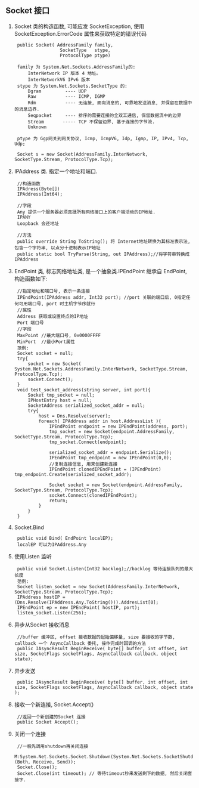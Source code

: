 ## Socket 接口
1. Socket 类的构造函数, 可能应发 SocketException, 使用 SocketException.ErrorCode 属性来获取特定的错误代码

        public Socket( AddressFamily family,
                        SocketType   stype, 
                        ProtocolType ptype)
                        
        family 为 System.Net.Sockets.AddressFamily的:
            InterNetwork IP 版本 4 地址。
            InterNetworkV6 IPv6 版本  
        stype 为 System.Net.Sockets.SocketType 的:
            Dgram         ---- UDP
            Raw           ---- ICMP, IGMP
            Rdm           ---- 无连接, 面向消息的, 可靠地发送消息, 并保留在数据中的消息边界.
            Seqpacket     ---- 排序的需要连接的全双工通信, 保留数据流中的边界
            Stream       ----- TCP 不保留边界, 基于连接的字节流.
            Unknown
            
        ptype 为 Ggp网关到网关协议, Icmp, IcmpV6, Idp, Igmp, IP, IPv4, Tcp, Udp;
            
        Socket s = new Socket(AddressFamily.InterNetwork, SocketType.Stream, ProtocolType.Tcp);
        
2. IPAddress 类. 指定一个地址和端口.

        //构造函数
        IPAdress(Byte[])
        IPAddress(Int64);
        
        //字段
        Any 提供一个服务器必须真挺所有网络接口上的客户端活动的IP地址.
        IPANY
        Loopback 会还地址
        
        //方法
        public override String ToString(); 将 Internet地址转换为其标准表示法, 包含一个字符串, 以点分十进制表示IP地址
        public static bool TryParse(String, out IPAddress);//将字符串转换成 IPAddress
        
        
        

     
3. EndPoint 类, 标志网络地址类, 是一个抽象类.IPEndPoint 继承自 EndPoint, 构造函数如下:
        
        //指定地址和端口号, 表示一条连接
        IPEndPoint(IPAddress addr, Int32 port); //port 关联的端口后, 0指定任何可用端口号, port 时主机字节序就行        
        //属性
        Address 获取或设置终点的IP地址
        Port 端口号
        //字段
        MaxPoint //最大端口号, 0x0000FFFF
        MinPort  //最小Port属性
        范例:
        Socket socket = null;
        try{
            socket = new Socket( System.Net.Sockets.AddressFamily.InterNetwork, SocketType.Stream, ProtocolType.Tcp);
            socket.Connect();
        }
        void test_socket_address(string server, int port){
            Socket tmp_socket = null;
            IPHostEntry host = null;
            SocketAddress serialized_socket_addr = null;
            try{
                host = Dns.Resolve(server);
                foreach( IPAddress addr in host.AddressList ){
                    IPEndPoint endpoint = new IPEndPoint(address, port);
                    tmp_socket = new Socket(endpoint.AddressFamily, SocketType.Stream, ProtocolType.Tcp);
                    tmp_socket.Connect(endpoint);
                    
                    serialized_socket_addr = endpoint.Serialize();
                    IPEndPoint tmp_endpoint = new IPEndPoint(0,0);
                    //复制连接信息, 用来创建新连接
                    IPEndPoint clonedIPEndPoint = (IPEndPoint) tmp_endpoint.Create(serialized_socket_addr);
                    
                    Socket socket = new Socket(endpoint.AddressFamily, SocketType.Stream, ProtocolType.Tcp);
                    socket.Connect(clonedIPEndPoint);
                    return;
                }
            }
        }
        
        
4. Socket.Bind

        public void Bind( EndPoint localEP);
        localEP 可以为IPAddress.Any
     
5. 使用Listen 监听

        public void Socket.Listen(Int32 backlog);//backlog 等待连接队列的最大长度
        范例:
        Socket listen_socket = new Socket(AddressFamily.InterNetwork, SocketType.Stream, ProtocolType.Tcp);
        IPAddress hostIP = (Dns.Resolve(IPAddress.Any.ToString())).AddresList[0];
        IPEndPoint ep = new IPEndPoint( hostIP, port);
        listen_socket.Listen(256);
        
6. 异步从Socket 接收消息

        //buffer 缓冲区, offset 接收数据的起始偏移量, size 要接收的字节数, callback 一个 AsyncCallback 委托, 操作完成时回调的方法
        public IAsyncResult BeginReceive( byte[] buffer, int offset, int size, SocketFlags socketFlags, AsyncCallback callback, object state);
        
7. 异步发送
    
        public IAsyncResult BeginReceive( byte[] buffer, int offset, int size, SocketFlags socketFlags, AsyncCallback callback, object state );
        
8. 接收一个新连接, Socket.Accept()
    
        //返回一个新创建的Socket 连接
        public Socket Accept();
      
9. 关闭一个连接

        //一般先调用shutdown再关闭连接
        M:System.Net.Sockets.Socket.Shutdown(System.Net.Sockets.SocketShutdown (Both, Receive, Send));
        Socket.Close();
        Socket.Close(int timeout); // 等待timeout秒来发送剩下的数据, 然后关闭套接字.